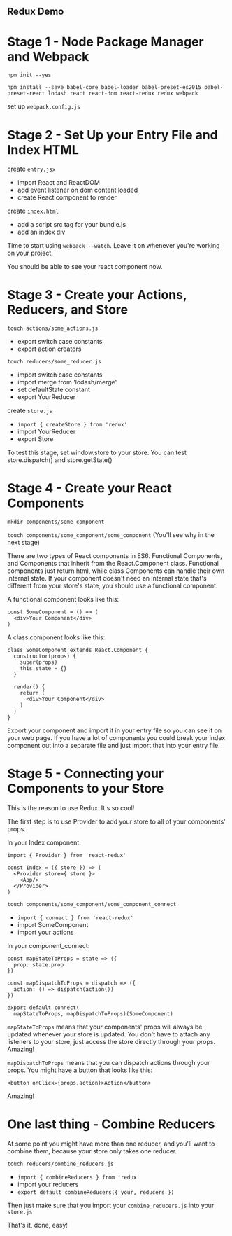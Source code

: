 ## Redux Demo

# Stage 1 - Node Package Manager and Webpack

`npm init --yes`

`npm install --save babel-core babel-loader babel-preset-es2015 babel-preset-react lodash react react-dom react-redux redux webpack`

set up `webpack.config.js`

# Stage 2 - Set Up your Entry File and Index HTML

create `entry.jsx`

* import React and ReactDOM
* add event listener on dom content loaded
* create React component to render

create `index.html`

* add a script src tag for your bundle.js
* add an index div

Time to start using `webpack --watch`. Leave it on whenever you're working on your project.

You should be able to see your react component now.

# Stage 3 - Create your Actions, Reducers, and Store

`touch actions/some_actions.js`

* export switch case constants
* export action creators

`touch reducers/some_reducer.js`

* import switch case constants
* import merge from 'lodash/merge'
* set defaultState constant
* export YourReducer

create `store.js`

* `import { createStore } from 'redux'`
* import YourReducer
* export Store

To test this stage, set window.store to your store. You can test store.dispatch() and store.getState()

# Stage 4 - Create your React Components

`mkdir components/some_component`

`touch components/some_component/some_component`
(You'll see why in the next stage)

There are two types of React components in ES6. Functional Components, and Components that inherit from the React.Component class. Functional components just return html, while class Components can handle their own internal state. If your component doesn't need an internal state that's different from your store's state, you should use a functional component.

A functional component looks like this:

    const SomeComponent = () => (
      <div>Your Component</div>
    )

A class component looks like this:

    class SomeComponent extends React.Component {
      constructor(props) {
        super(props)
        this.state = {}
      }

      render() {
        return (
          <div>Your Component</div>
        )
      }
    }

Export your component and import it in your entry file so you can see it on your web page. If you have a lot of components you could break your index component out into a separate file and just import that into your entry file.

# Stage 5 - Connecting your Components to your Store

This is the reason to use Redux. It's so cool!

The first step is to use Provider to add your store to all of your components' props.

In your Index component:

    import { Provider } from 'react-redux'

    const Index = ({ store }) => (
      <Provider store={ store }>
        <App/>
      </Provider>
    )

`touch components/some_component/some_component_connect`

* `import { connect } from 'react-redux'`
* import SomeComponent
* import your actions

In your component_connect:

    const mapStateToProps = state => ({
      prop: state.prop
    })

    const mapDispatchToProps = dispatch => ({
      action: () => dispatch(action())
    })

    export default connect(
      mapStateToProps, mapDispatchToProps)(SomeComponent)

`mapStateToProps` means that your components' props will always be updated whenever your store is updated. You don't have to attach any listeners to your store, just access the store directly through your props. Amazing!

`mapDispatchToProps` means that you can dispatch actions through your props. You might have a button that looks like this:

    <button onClick={props.action}>Action</button>

Amazing!

# One last thing - Combine Reducers

At some point you might have more than one reducer, and you'll want to combine them, because your store only takes one reducer.

`touch reducers/combine_reducers.js`

* `import { combineReducers } from 'redux'`
* import your reducers
* `export default combineReducers({ your, reducers })`

Then just make sure that you import your `combine_reducers.js` into your `store.js`

That's it, done, easy!
